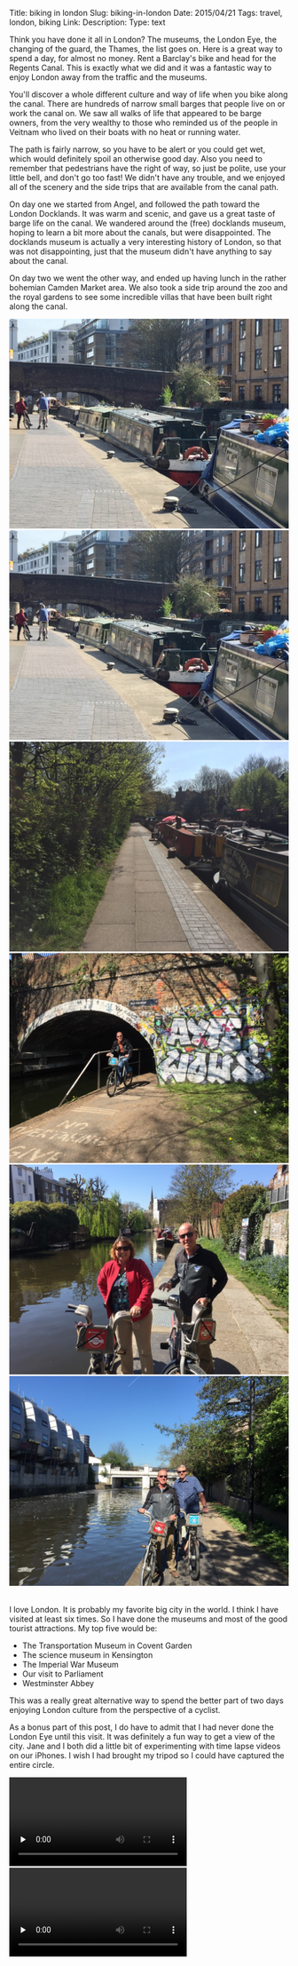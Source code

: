 Title: biking in london
Slug:  biking-in-london
Date:  2015/04/21
Tags:  travel, london, biking
Link: 
Description: 
Type:  text

Think you have done it all in London?  The museums, the London Eye, the changing of the guard, the Thames, the list goes on.  Here is a great way to spend a day, for almost no money. Rent a Barclay's bike and head for the Regents Canal.  This is exactly what we did and it was a fantastic way to enjoy London away from the traffic and the museums.

You'll discover a whole different culture and way of life when you bike along the canal.  There are hundreds of narrow small barges that people live on or work the canal on.  We saw all walks of life that appeared to be barge owners, from the very wealthy to those who reminded us of the people in Veitnam who lived on their boats with no heat or running water.

The path is fairly narrow, so you have to be alert or you could get wet, which would definitely spoil an otherwise good day.   Also you need to remember that pedestrians have the right of way, so just be polite, use your little bell, and don't go too fast!   We didn't have any trouble, and we enjoyed all of the scenery and the side trips that are available from the canal path.

On day one we started from Angel, and followed the path toward the London Docklands.  It was warm and scenic, and gave us a great taste of barge life on the canal.  We wandered around the (free) docklands museum, hoping to learn a bit more about the canals, but were disappointed.  The docklands museum is actually a very interesting history of London, so that was not disappointing, just that the museum didn't have anything to say about the canal.

On day two we went the other way, and ended up having lunch in the rather bohemian Camden Market area.  We also took a side trip around the zoo and the royal gardens to see some incredible villas that have been built right along the canal.

<div class="cycle-slideshow" 
    data-cycle-fx=scrollHorz
    data-cycle-auto-height=container
    data-cycle-caption="#london-canal-caption"
    data-cycle-caption-template="Slide {{slideNum}}: {{cycleTitle}}">
    
  <img src="/images/London/canal1.jpg" data-cycle-title="">
  <img src="/images/London/canal1.jpg" data-cycle-title="">
  <img src="/images/London/canal3.jpg" data-cycle-title="">
  <img src="/images/London/brad_bridge.jpg" data-cycle-title="">
  <img src="/images/London/brad_jane_canal.jpg" data-cycle-title="Brad and Jane">
  <img src="/images/London/brad_jim_canal.jpg" data-cycle-title="Brad and Jim">
</div>
<div id="london-canal-caption" class="center"></div>
<br />

I love London.  It is probably my favorite big city in the world. I think I have visited at least six times.  So I have done the museums and most of the good tourist attractions.   My top five  would be:

* The Transportation Museum in Covent Garden
* The science museum in Kensington
* The Imperial War Museum
* Our visit to Parliament
* Westminster Abbey

This was a really great alternative way to spend the better part of two days enjoying London culture from the perspective of a cyclist.

As a bonus part of this post, I do have to admit that I had never done the London Eye until this visit. It was definitely a fun way to get a view of the city.  Jane and I both did a little bit of experimenting with time lapse videos on our iPhones.  I wish I had brought my tripod so I could have captured the entire circle.

<video width=320 controls preload="none">
<source src="http://reputablejournal.com/images/London/IMG_1813.m4v"  type="video/mp4" />
Video type not supported
</video>

<br />

<video width=320 controls preload="none">
<source src="http://reputablejournal.com/images/London/IMG_1738.m4v"  type="video/mp4" />
Video type not supported
</video>






